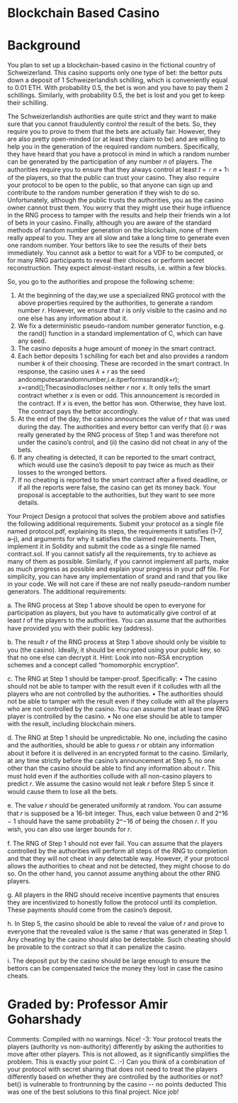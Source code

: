# Blockchain Based Casino
# Background
You plan to set up a blockchain-based casino in the fictional country of Schweizerland. This casino supports only one type of bet: the bettor puts down a deposit of 1 Schweizerlandish schilling, which is conveniently equal to 0.01 ETH. With probability 0.5, the bet is won and you have to pay them 2 schillings. Similarly, with probability 0.5, the bet is lost and you get to keep their schilling.

The Schweizerlandish authorities are quite strict and they want to make sure that you cannot fraudulently control the result of the bets. So, they require you to prove to them that the bets are actually fair. However, they are also pretty open-minded (or at least they claim to be) and are willing to help you in the generation of the required random numbers. Specifically, they have heard that you have a protocol in mind in which a random number can be generated by the participation of any number 𝑛 of players. The authorities require you to ensure that they always control at least 𝑡 = ⌈ 𝑛 + 1⌉ of the players, so that the public can trust your casino. They also require your protocol to be open to the public, so that anyone can sign up and contribute to the random number generation if they wish to do so. Unfortunately, although the public trusts the authorities, you as the casino owner cannot trust them. You worry that they might use their huge influence in the RNG process to tamper with the results and help their friends win a lot of bets in your casino. Finally, although you are aware of the standard methods of random number generation on the blockchain, none of them really appeal to you. They are all slow and take a long time to generate even one random number. Your bettors like to see the results of their bets immediately. You cannot ask a bettor to wait for a VDF to be computed, or for many RNG participants to reveal their choices or perform secret reconstruction. They expect almost-instant results, i.e. within a few blocks.

So, you go to the authorities and propose the following scheme:
1. At the beginning of the day,we use a specialized RNG protocol with the above properties required by the authorities, to generate a random number 𝑟. However, we ensure that 𝑟 is only visible to the casino and no one else has any information about it.
2. We fix a deterministic pseudo-random number generator function, e.g. the rand() function in a standard implementation of C, which can have any seed.
3. The casino deposits a huge amount of money in the smart contract.
4. Each bettor deposits 1 schilling for each bet and also provides a random number 𝑘 of their
choosing. These are recorded in the smart contract. In response, the casino uses 𝑘 + 𝑟 as the seed andcomputesarandomnumber,i.e.itperformssrand(𝑘+𝑟); 𝑥=rand();Thecasinodiscloses neither 𝑟 nor 𝑥. It only tells the smart contract whether 𝑥 is even or odd. This announcement is recorded in the contract. If 𝑥 is even, the bettor has won. Otherwise, they have lost. The contract pays the bettor accordingly.
5. At the end of the day, the casino announces the value of 𝑟 that was used during the day. The authorities and every bettor can verify that (i) 𝑟 was really generated by the RNG process of Step 1 and was therefore not under the casino’s control, and (ii) the casino did not cheat in any of the bets.
6. If any cheating is detected, it can be reported to the smart contract, which would use the casino’s deposit to pay twice as much as their losses to the wronged bettors.
7. If no cheating is reported to the smart contract after a fixed deadline, or if all the reports were false, the casino can get its money back.
Your proposal is acceptable to the authorities, but they want to see more details.

Your Project
Design a protocol that solves the problem above and satisfies the following additional requirements. Submit your protocol as a single file named protocol.pdf, explaining its steps, the requirements it satisfies (1–7, a–j), and arguments for why it satisfies the claimed requirements. Then, implement it in Solidity and submit the code as a single file named contract.sol. If you cannot satisfy all the requirements, try to achieve as many of them as possible. Similarly, if you cannot implement all parts, make as much progress as possible and explain your progress in your pdf file. For simplicity, you can have any implementation of srand and rand that you like in your code. We will not care if these are not really pseudo-random number generators.
The additional requirements:

a. The RNG process at Step 1 above should be open to everyone for participation as players, but you have to automatically give control of at least 𝑡 of the players to the authorities. You can assume that the authorities have provided you with their public key (address).

b. The result 𝑟 of the RNG process at Step 1 above should only be visible to you (the casino). Ideally, it should be encrypted using your public key, so that no one else can decrypt it.
Hint: Look into non-RSA encryption schemes and a concept called “homomorphic encryption”.

c. The RNG at Step 1 should be tamper-proof. Specifically:
  • The casino should not be able to tamper with the result even if it colludes with all the players who are not controlled by the authorities.
  • The authorities should not be able to tamper with the result even if they collude with all the players who are not controlled by the casino. You can assume that at least one RNG player is
    controlled by the casino.
  • No one else should be able to tamper with the result, including blockchain miners.

d. The RNG at Step 1 should be unpredictable. No one, including the casino and the authorities, should be able to guess 𝑟 or obtain any information about it before it is delivered in an encrypted format to the casino. Similarly, at any time strictly before the casino’s announcement at Step 5, no one other than the casino should be able to find any information about 𝑟. This must hold even if the authorities collude with all non-casino players to predict 𝑟. We assume the casino would not leak 𝑟 before Step 5 since it would cause them to lose all the bets.

e. The value 𝑟 should be generated uniformly at random. You can assume that 𝑟 is supposed be a 16-bit integer. Thus, each value between 0 and 2^16 − 1 should have the same probability 2^−16 of being the chosen 𝑟. If you wish, you can also use larger bounds for 𝑟.

f. The RNG of Step 1 should not ever fail. You can assume that the players controlled by the authorities will perform all steps of the RNG to completion and that they will not cheat in any detectable way. However, if your protocol allows the authorities to cheat and not be detected, they might choose to do so. On the other hand, you cannot assume anything about the other RNG players.

g. All players in the RNG should receive incentive payments that ensures they are incentivized to honestly follow the protocol until its completion. These payments should come from the casino’s deposit.

h. In Step 5, the casino should be able to reveal the value of 𝑟 and prove to everyone that the revealed value is the same 𝑟 that was generated in Step 1. Any cheating by the casino should also be detectable. Such cheating should be provable to the contract so that it can penalize the casino.

i. The deposit put by the casino should be large enough to ensure the bettors can be compensated twice the money they lost in case the casino cheats.

# Graded by: Professor Amir Goharshady
Comments: Compiled with no warnings. Nice! -3: Your protocol treats the players (authority vs non-authority) differently by asking the authorities to move after other players. This is not allowed, as it significantly simplifies the problem. This is exactly your point C. :-) Can you think of a combination of your protocol with secret sharing that does not need to treat the players differently based on whether they are controlled by the authorities or not? bet() is vulnerable to frontrunning by the casino -- no points deducted This was one of the best solutions to this final project. Nice job! 

